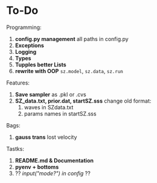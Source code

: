 To-Do
=====

Programming:
1. **config.py management**
    all paths in config.py
2. **Exceptions**
3. **Logging**
3. **Types**
5. **Tupples better Lists**
6. **rewrite with OOP** `sz.model`, `sz.data`, `sz.run`

Features:
1. **Save sampler**
    as .pkl or .cvs
2. **SZ_data.txt, prior.dat, startSZ.sss**
    change old format:
    1. waves in SZdata.txt
    2. params names in startSZ.sss

Bags:
1. **gauss trans**
    lost velocity

Tastks:
1. **README.md & Documentation**
2. **pyenv + bottoms**
3. ?? *input("mode?") in config* ??

